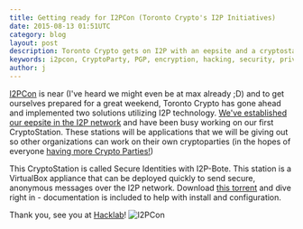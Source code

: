 ```yaml
---
title: Getting ready for I2PCon (Toronto Crypto's I2P Initiatives)
date: 2015-08-13 01:51UTC
category: blog
layout: post
description: Toronto Crypto gets on I2P with an eepsite and a cryptostation for use
keywords: i2pcon, CryptoParty, PGP, encryption, hacking, security, privacy, i2p, tor
author: j
---
```


[I2PCon](https://geti2p.net/en/comparison/tor) is near (I've heard we might
even be at max already ;D) and to get ourselves prepared for a great
weekend, Toronto Crypto has gone ahead and implemented
two solutions utilizing I2P technology. [We've established our eepsite in the I2P
network](http://3lgja7nllx23pxisb24s2xah5qtmyb6hbouqzccus5imzobwga7a.b32.i2p/) and
have been busy working on our first CryptoStation. These
stations will be applications that we will be giving out so
other organizations can work on their own cryptoparties (in
the hopes of everyone [having more Crypto Parties!](https://www.cryptoparty.in/parties/howto))

This CryptoStation is called Secure Identities with I2P-Bote.
This station is a VirtualBox appliance that can be deployed
quickly to send secure, anonymous messages over the I2P network.
Download [this torrent](/files/tcp-i2p-appliance.torrent) and dive
right in - documentation is included to help with install and configuration.

Thank you, see you at [Hacklab](https://hacklab.to)!
![I2PCon](https://www.torontocrypto.org/img/i2p_con.jpg)
